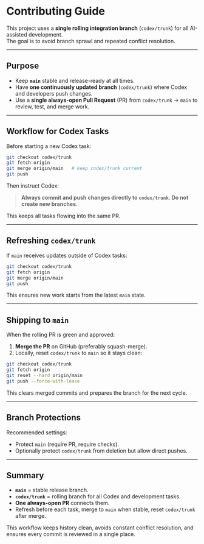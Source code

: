 # Contributing Guide

This project uses a **single rolling integration branch** (`codex/trunk`) for all AI-assisted development.  
The goal is to avoid branch sprawl and repeated conflict resolution.

---

## Purpose

- Keep **`main`** stable and release-ready at all times.
- Have **one continuously updated branch** (`codex/trunk`) where Codex and developers push changes.
- Use a **single always-open Pull Request** (PR) from `codex/trunk` → `main` to review, test, and merge work.

---

## Workflow for Codex Tasks

Before starting a new Codex task:

```bash
git checkout codex/trunk
git fetch origin
git merge origin/main   # keep codex/trunk current
git push
```

Then instruct Codex:

> **Always commit and push changes directly to `codex/trunk`. Do not create new branches.**

This keeps all tasks flowing into the same PR.

---

## Refreshing `codex/trunk`

If `main` receives updates outside of Codex tasks:

```bash
git checkout codex/trunk
git fetch origin
git merge origin/main
git push
```

This ensures new work starts from the latest `main` state.

---

## Shipping to `main`

When the rolling PR is green and approved:

1. **Merge the PR** on GitHub (preferably squash-merge).
2. Locally, reset `codex/trunk` to `main` so it stays clean:

```bash
git checkout codex/trunk
git fetch origin
git reset --hard origin/main
git push --force-with-lease
```

This clears merged commits and prepares the branch for the next cycle.

---

## Branch Protections

Recommended settings:

- Protect `main` (require PR, require checks).
- Optionally protect `codex/trunk` from deletion but allow direct pushes.

---

## Summary

- **`main`** = stable release branch.
- **`codex/trunk`** = rolling branch for all Codex and development tasks.
- **One always-open PR** connects them.
- Refresh before each task, merge to `main` when stable, reset `codex/trunk` after merge.

This workflow keeps history clean, avoids constant conflict resolution, and ensures every commit is reviewed in a single place.
